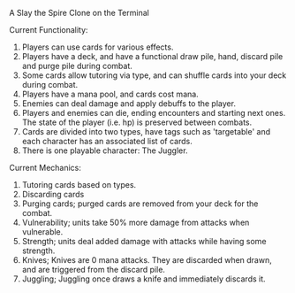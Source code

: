 A Slay the Spire Clone on the Terminal

Current Functionality:
1. Players can use cards for various effects.
2. Players have a deck, and have a functional draw pile, hand, discard pile and purge pile during combat.
3. Some cards allow tutoring via type, and can shuffle cards into your deck during combat.
4. Players have a mana pool, and cards cost mana.
4. Enemies can deal damage and apply debuffs to the player.
5. Players and enemies can die, ending encounters and starting next ones. The state of the player (i.e. hp) is preserved between combats.
6. Cards are divided into two types, have tags such as 'targetable' and each character has an associated list of cards.
7. There is one playable character: The Juggler.

Current Mechanics:
1. Tutoring cards based on types.
2. Discarding cards
3. Purging cards; purged cards are removed from your deck for the combat.
4. Vulnerability; units take 50% more damage from attacks when vulnerable.
5. Strength; units deal added damage with attacks while having some strength.
6. Knives; Knives are 0 mana attacks. They are discarded when drawn, and are triggered from the discard pile.
7. Juggling; Juggling once draws a knife and immediately discards it.